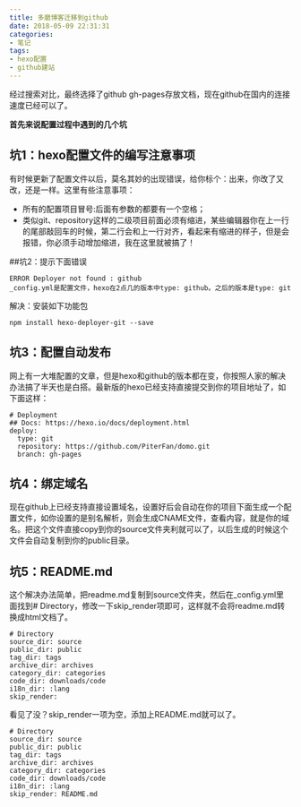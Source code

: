 ```yaml
---
title: 多磨博客迁移到github
date: 2018-05-09 22:31:31
categories:
- 笔记
tags: 
- hexo配置
- github建站
---
```


经过搜索对比，最终选择了github gh-pages存放文档，现在github在国内的连接速度已经可以了。

**首先来说配置过程中遇到的几个坑**

## 坑1：hexo配置文件的编写注意事项

有时候更新了配置文件以后，莫名其妙的出现错误，给你标个：出来，你改了又改，还是一样。这里有些注意事项：

- 所有的配置项目冒号:后面有参数的都要有一个空格；
- 类似git、repository这样的二级项目前面必须有缩进，某些编辑器你在上一行的尾部敲回车的时候，第二行会和上一行对齐，看起来有缩进的样子，但是会报错，你必须手动增加缩进，我在这里就被搞了！

##坑2：提示下面错误

```
ERROR Deployer not found : github
_config.yml是配置文件，hexo在2点几的版本中type: github。之后的版本是type: git
```

解决：安装如下功能包

```
npm install hexo-deployer-git --save
```

## 坑3：配置自动发布

网上有一大堆配置的文章，但是hexo和github的版本都在变，你按照人家的解决办法搞了半天也是白搭。最新版的hexo已经支持直接提交到你的项目地址了，如下面这样：

```
# Deployment
## Docs: https://hexo.io/docs/deployment.html
deploy:
  type: git
  repository: https://github.com/PiterFan/domo.git
  branch: gh-pages
```

## 坑4：绑定域名

现在github上已经支持直接设置域名，设置好后会自动在你的项目下面生成一个配置文件，如你设置的是别名解析，则会生成CNAME文件，查看内容，就是你的域名。把这个文件直接copy到你的source文件夹利就可以了，以后生成的时候这个文件会自动复制到你的public目录。

## 坑5：README.md

这个解决办法简单，把readme.md复制到source文件夹，然后在_config.yml里面找到# Directory，修改一下skip_render项即可，这样就不会将readme.md转换成html文档了。

```
# Directory
source_dir: source
public_dir: public
tag_dir: tags
archive_dir: archives
category_dir: categories
code_dir: downloads/code
i18n_dir: :lang
skip_render:
```

看见了没？skip_render一项为空，添加上README.md就可以了。

```
# Directory
source_dir: source
public_dir: public
tag_dir: tags
archive_dir: archives
category_dir: categories
code_dir: downloads/code
i18n_dir: :lang
skip_render: README.md
```